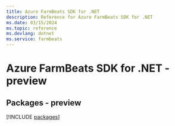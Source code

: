 ```yaml
---
title: Azure FarmBeats SDK for .NET
description: Reference for Azure FarmBeats SDK for .NET
ms.date: 03/15/2024
ms.topic: reference
ms.devlang: dotnet
ms.service: farmbeats
---
```

# Azure FarmBeats SDK for .NET - preview
## Packages - preview
[!INCLUDE [packages](farmbeats-index.md)]